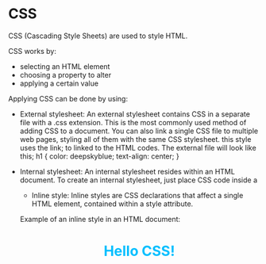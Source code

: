 # CSS

CSS (Cascading Style Sheets) are used to style HTML.

CSS works by:

- selecting an HTML element
- choosing a property to alter
- applying a certain value

Applying CSS can be done by using:

- External stylesheet:
An external stylesheet contains CSS in a separate file with a .css extension. This is the most commonly used method of adding CSS to a document. You can also link a single CSS file to multiple web pages, styling all of them with the same CSS stylesheet.
this style uses the link; <link rel="stylesheet" href="styles.css"> to linked to the HTML codes.
The external file will look like this;
h1 {
  color: deepskyblue;
  text-align: center;
}

- Internal stylesheet:
An internal stylesheet resides within an HTML document. To create an internal stylesheet, just place CSS code inside a <style> element contained inside <head> element of the HTML.
It looks like this in an HTMl document;
<head>
  <meta charset="utf-8">
  <title>Adding Styles</title>
  <style>
    h1 {
      color: deepskyblue;
      text-align: center;
    }
  </style>
</head>

- Inline style:
Inline styles are CSS declarations that affect a single HTML element, contained within a style attribute.

Example of an inline style in an HTML document:

<h1 style="color: deepskyblue; text-align: center;">Hello CSS!</h1>

